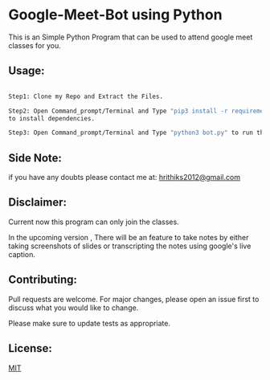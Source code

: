 # Google-Meet-Bot using Python

This is an Simple Python Program that can be used to attend google meet classes for you.


## Usage:

```bash

Step1: Clone my Repo and Extract the Files.

Step2: Open Command_prompt/Terminal and Type "pip3 install -r requirements.txt" 
to install dependencies.

Step3: Open Command_prompt/Terminal and Type "python3 bot.py" to run the script.

```


## Side Note:
if you have any doubts please contact me at: hrithiks2012@gmail.com

## Disclaimer:
Current now this program can only join the classes.

In the upcoming version , There will be an feature to take notes by either taking screenshots of slides or transcripting the notes using google's live caption.

## Contributing:

Pull requests are welcome. For major changes, please open an issue first to discuss what you would like to change.

Please make sure to update tests as appropriate.

## License:
[MIT](https://choosealicense.com/licenses/mit/)
